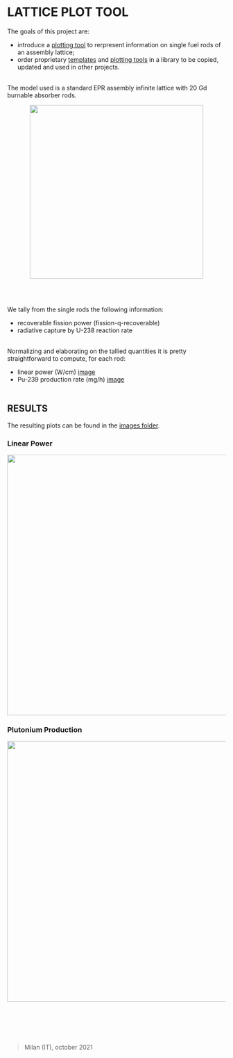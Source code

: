 # LATTICE PLOT TOOL

The goals of this project are:
- introduce a [plotting tool](images/) to rerpresent information on single fuel rods of an assembly lattice;
- order proprietary [templates](lib/Templates/) and [plotting tools](lib/PostProcessing/) in a library to be copied, updated and used in other projects.
 <br></br>

The model used is a standard EPR assembly infinite lattice with 20 Gd burnable absorber rods. 

<p align='center'>
<img src="https://user-images.githubusercontent.com/36040421/135927642-7e3fe04d-4d90-4bb4-9979-eb607fd5df92.png" width="400" />
</p>
<br></br>
 
 We tally from the single rods the following information:
 - recoverable fission power (fission-q-recoverable)
 - radiative capture by U-238 reaction rate
<br></br>

Normalizing and elaborating on the tallied quantities it is pretty straightforward to compute, for each rod:
- linear power (W/cm) [image](images/power.png)
- Pu-239 production rate (mg/h) [image](images/plutonium.png)
<br></br>

## RESULTS
The resulting plots can be found in the [images folder](images/).

### Linear Power

<p align='center'>
<img src="https://user-images.githubusercontent.com/36040421/136711856-ae69ef23-2676-4213-8bbc-85645788015e.png" width="600" />
</p>


### Plutonium Production

<p align='center'>
<img src="https://user-images.githubusercontent.com/36040421/136711905-12042ede-df6c-4830-b448-0c1c8d99ef57.png" width="600" />
</p>

<br></br>
<br></br>

>Milan (IT), october 2021
